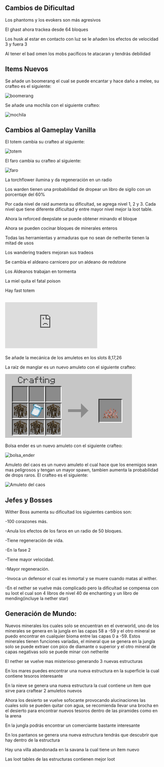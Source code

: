 ## Cambios de Dificultad

Los phantoms y los evokers son más agresivos

El ghast ahora trackea desde 64 bloques

Los husk al estar en contacto con luz se le añaden los efectos de velocidad 3 y fuera 3

Al tener el bad omen los mobs pacíficos te atacaran y tendrás debilidad

## Items Nuevos

Se añade un boomerang el cual se puede encantar y hace daño a melee, su crafteo es el siguiente:

![boomerang](https://github.com/MiguelVeraXd/Valley-Dimensional-Wiki/blob/main/Main/Wiki/assets/crafteo/boomerang.png)

Se añade una mochila con el siguiente crafteo:

![mochila](https://github.com/MiguelVeraXd/Valley-Dimensional-Wiki/blob/main/Main/Wiki/assets/crafteo/mochila.png)

## Cambios al Gameplay Vanilla

El totem cambia su crafteo al siguiente:

![totem](https://github.com/MiguelVeraXd/Valley-Dimensional-Wiki/blob/main/Main/Wiki/assets/crafteo/totem.png)

El faro cambia su crafteo al siguiente:

![faro](https://github.com/MiguelVeraXd/Valley-Dimensional-Wiki/blob/main/Main/Wiki/assets/crafteo/faro.png) 

La torchflower ilumina y da regeneración en un radio

Los warden tienen una probabilidad de dropear un libro de sigilo con un porcentaje del 60%

Por cada nivel de raid aumenta su dificultad, se agrega nivel 1, 2 y 3. Cada nivel que tiene diferente dificultad y entre mayor nivel mejor la loot table.

Ahora la reforced deepslate se puede obtener minando el bloque

Ahora se pueden cocinar bloques de minerales enteros

Todas las herramientas y armaduras que no sean de netherite tienen la mitad de usos

Los wandering traders mejoran sus tradeos

Se cambia el aldeano carnicero por un aldeano de redstone

Los Aldeanos trabajan en tormenta

La miel quita el fatal poison

Hay fast totem

## ![Artifacts](https://github.com/MiguelVeraXd/Valley-Dimensional-Wiki/blob/main/Main/Wiki/wiki.md)

Se añade la mecánica de los amuletos en los slots 8,17,26

La raíz de manglar es un nuevo amuleto con el siguiente crafteo:

![raiz de manglar](https://github.com/MiguelVeraXd/Valley-Dimensional-Wiki/blob/main/Main/Wiki/assets/crafteo/raiz_de_manglar.png)

Bolsa ender es un nuevo amuleto con el siguiente crafteo:

![bolsa_ender](https://github.com/MiguelVeraXd/Valley-Dimensional-Wiki/blob/main/Main/Wiki/assets/crafteo/bolsa_ender.png)

Amuleto del caos es un nuevo amuleto el cual hace que los enemigos sean mas peligrosos y tengan un mayor spawn, tambien aumenta la probabilidad de drops raros. El crafteo es el siguiente:

![Amuleto del caos](https://github.com/MiguelVeraXd/Valley-Dimensional-Wiki/blob/main/Main/Wiki/assets/crafteo/amuleto_del_caos.png)

## Jefes y Bosses
Wither Boss aumenta su dificultad los siguientes cambios son:

-100 corazones más.

-Anula los efectos de los faros en un radio de 50 bloques.

-Tiene regeneración de vida.

-En la fase 2

-Tiene mayor velocidad.

-Mayor regeneración.

-Invoca un defensor el cual es inmortal y se muere cuando matas al wither.

-En el nether se vuelve más complicado pero la dificultad se compensa con su loot el cual son 4 libros de nivel 40 de enchanting y un libro de mending(incluye la nether star)

## Generación de Mundo:

Nuevos minerales los cuales solo se encuentran en el overworld, uno de los minerales se genera en la jungla en las capas 58 a -59 y el otro mineral se puedo encontrar en cualquier bioma entre las capas 0 a -59. Estos minerales tienen funciones variadas, el mineral que se genera en la jungla solo se puede extraer con pico de diamante o superior y el otro mineral de capas negativas solo se puede minar con netherite

El nether se vuelve mas misterioso generando 3 nuevas estructuras

En los mares puedes encontrar una nueva estructura en la superficie la cual contiene tesoros interesante

En la nieve se genera una nueva estructura la cual contiene un item que sirve para craftear 2 amuletos nuevos

Ahora los desierto se vuelve sofocante provocando alucinaciones las cuales solo se pueden quitar con agua, se recomienda llevar una brocha en el desierto para encontrar nuevos tesoros dentro de las piramides como en la arena

En la jungla podrás encontrar un comerciante bastante interesante

En los pantanos se genera una nueva estructura tendrás que descubrir que hay dentro de la estructura

Hay una villa abandonada en la savana la cual tiene un item nuevo

Las loot tables de las estructuras contienen mejor loot

